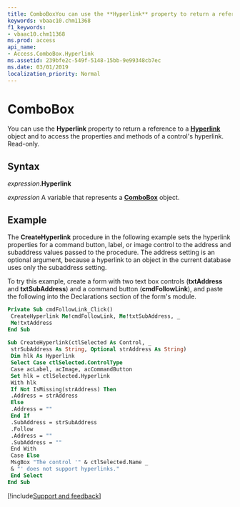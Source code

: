 ```yaml
---
title: ComboBoxYou can use the **Hyperlink** property to return a reference to a **[Hyperlink](access.hyperlink.md)** object
keywords: vbaac10.chm11368
f1_keywords:
- vbaac10.chm11368
ms.prod: access
api_name:
- Access.ComboBox.Hyperlink
ms.assetid: 239bfe2c-549f-5148-15bb-9e99348cb7ec
ms.date: 03/01/2019
localization_priority: Normal
---
```



# ComboBox

You can use the **Hyperlink** property to return a reference to a **[Hyperlink](access.hyperlink.md)** object and to access the properties and methods of a control's hyperlink. Read-only.


## Syntax

_expression_.**Hyperlink**

_expression_ A variable that represents a **[ComboBox](Access.ComboBox.md)** object.


## Example

The **CreateHyperlink** procedure in the following example sets the hyperlink properties for a command button, label, or image control to the address and subaddress values passed to the procedure. The address setting is an optional argument, because a hyperlink to an object in the current database uses only the subaddress setting.

To try this example, create a form with two text box controls (**txtAddress** and **txtSubAddress**) and a command button (**cmdFollowLink**), and paste the following into the Declarations section of the form's module.

```vb
Private Sub cmdFollowLink_Click() 
 CreateHyperlink Me!cmdFollowLink, Me!txtSubAddress, _ 
 Me!txtAddress 
End Sub 
 
Sub CreateHyperlink(ctlSelected As Control, _ 
 strSubAddress As String, Optional strAddress As String) 
 Dim hlk As Hyperlink 
 Select Case ctlSelected.ControlType 
 Case acLabel, acImage, acCommandButton 
 Set hlk = ctlSelected.Hyperlink 
 With hlk 
 If Not IsMissing(strAddress) Then 
 .Address = strAddress 
 Else 
 .Address = "" 
 End If 
 .SubAddress = strSubAddress 
 .Follow 
 .Address = "" 
 .SubAddress = "" 
 End With 
 Case Else 
 MsgBox "The control '" & ctlSelected.Name _ 
 & "' does not support hyperlinks." 
 End Select 
End Sub
```




[!include[Support and feedback](~/includes/feedback-boilerplate.md)]